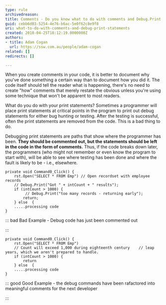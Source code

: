 ```yaml
---
type: rule
archivedreason: 
title: Comments - Do you know what to do with comments and Debug.Print statements
guid: cebb6d03-5254-4e76-b6ac-5e0f62c8e9f8
uri: what-to-do-with-comments-and-debug-print-statements
created: 2018-04-25T18:12:19.0000000Z
authors:
- title: Adam Cogan
  url: https://ssw.com.au/people/adam-cogan
related: []
redirects: []

---
```


When you create comments in your code, it is better to document why you've done something a certain way than to document how you did it. The code itself should tell the reader what is happening, there's no need to create "how" comments that merely restate the obvious unless you're using some technique that won't be apparent to most readers.

<!--endintro-->

What do you do with your print statements? Sometimes a programmer will place print statements at critical points in the program to print out debug statements for either bug hunting or testing. After the testing is successful, often the print statements are removed from the code. This is a bad thing to do.

Debugging print statements are paths that show where the programmer has been.  **They should be commented out, but the statements should be left in the code in the form of comments.** Thus, if the code breaks down later, the programmers (who might not remember or even know the program to start with), will be able to see where testing has been done and where the fault is likely to be - i.e., elsewhere.



```
private void Command0_Click() {
    rst.Open("SELECT * FROM Emp") // Open recordset with employee records
    // Debug.Print("Got " + intCount + " results");
    if (intCount > 1000) {
         // Debug.Print("too many records - returning early");
        return;
    } else  {
    .....processing code
}
```




::: bad
Bad Example - Debug code has just been commented out

:::



```
private void Command0_Click() {
    rst.Open("SELECT * FROM Emp")
    // Count will exceed 1,000 during eighteenth century    // leap years, which we aren't prepared to handle.
    if (intCount > 1000) {
        return
    } else  {
    .....processing code
}
```




::: good
Good Example - the debug commands have been rafactored into meaningful comments for the next developer

:::
